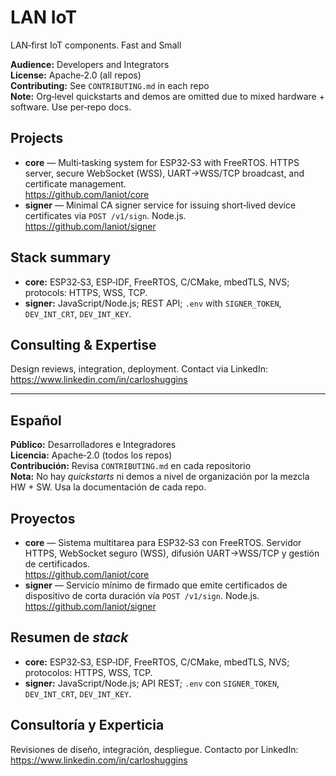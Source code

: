 # LAN IoT
LAN‑first IoT components. Fast and Small

**Audience:** Developers and Integrators  
**License:** Apache‑2.0 (all repos)  
**Contributing:** See `CONTRIBUTING.md` in each repo  
**Note:** Org‑level quickstarts and demos are omitted due to mixed hardware + software. Use per‑repo docs.

## Projects
- **core** — Multi‑tasking system for ESP32‑S3 with FreeRTOS. HTTPS server, secure WebSocket (WSS), UART→WSS/TCP broadcast, and certificate management.  
  https://github.com/laniot/core
- **signer** — Minimal CA signer service for issuing short‑lived device certificates via `POST /v1/sign`. Node.js.  
  https://github.com/laniot/signer

## Stack summary
- **core:** ESP32‑S3, ESP‑IDF, FreeRTOS, C/CMake, mbedTLS, NVS; protocols: HTTPS, WSS, TCP.  
- **signer:** JavaScript/Node.js; REST API; `.env` with `SIGNER_TOKEN`, `DEV_INT_CRT`, `DEV_INT_KEY`.

## Consulting & Expertise
Design reviews, integration, deployment. Contact via LinkedIn: https://www.linkedin.com/in/carloshuggins

---

## Español

**Público:** Desarrolladores e Integradores  
**Licencia:** Apache‑2.0 (todos los repos)  
**Contribución:** Revisa `CONTRIBUTING.md` en cada repositorio  
**Nota:** No hay *quickstarts* ni demos a nivel de organización por la mezcla HW + SW. Usa la documentación de cada repo.

## Proyectos
- **core** — Sistema multitarea para ESP32‑S3 con FreeRTOS. Servidor HTTPS, WebSocket seguro (WSS), difusión UART→WSS/TCP y gestión de certificados.  
  https://github.com/laniot/core
- **signer** — Servicio mínimo de firmado que emite certificados de dispositivo de corta duración vía `POST /v1/sign`. Node.js.  
  https://github.com/laniot/signer

## Resumen de *stack*
- **core:** ESP32‑S3, ESP‑IDF, FreeRTOS, C/CMake, mbedTLS, NVS; protocolos: HTTPS, WSS, TCP.  
- **signer:** JavaScript/Node.js; API REST; `.env` con `SIGNER_TOKEN`, `DEV_INT_CRT`, `DEV_INT_KEY`.

## Consultoría y Experticia
Revisiones de diseño, integración, despliegue. Contacto por LinkedIn: https://www.linkedin.com/in/carloshuggins
